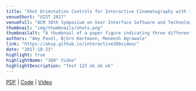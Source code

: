 ```yaml
---
title: "Shot Orientation Controls for Interactive Cinematography with 360 Video"
venueShort: "UIST 2017"
venueFull: "ACM 30th Symposium on User Interface Software and Technology"
thumbnail: "img/thumbnails/shots.png"
thumbnailalt: "A thumbnail of a paper figure indicating three different editing techniques for 360 video: traditional, viewpoint-oriented cuts and active reorientation."
authors: "Amy Pavel, Björn Hartmann, Maneesh Agrawala"
link: "https://aksp.github.io/interactive360video/"
date: "2017-10-23"
highlight: true
highlightName: "360° Video"
highlightDescription: "Test 123 ok ok ok"
---
```


[PDF][1] | [Code][code] | [Video][2]

[1]: https://aksp.github.io/interactive360video/paper-small.pdf
[2]: https://www.youtube.com/watch?v=nGXe9qT19t8
[demo]: https://people.eecs.berkeley.edu/~amypavel/interactivevrview/examples/interactivevideo/interface-demo.html
[code]: https://github.com/aksp/interactivevrview
